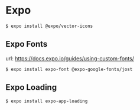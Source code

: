 # Expo

```
$ expo install @expo/vector-icons
```

## Expo Fonts
url: https://docs.expo.io/guides/using-custom-fonts/
```
$ expo install expo-font @expo-google-fonts/jost
```

## Expo Loading
```
$ expo install expo-app-loading
```